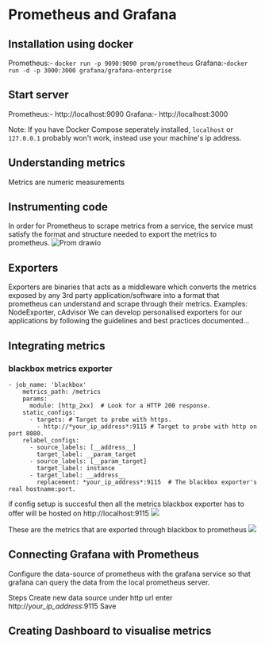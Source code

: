 # Prometheus and Grafana

## Installation using docker
Prometheus:- `docker run -p 9090:9090 prom/prometheus`
Grafana:-`docker run -d -p 3000:3000 grafana/grafana-enterprise`

## Start server
Prometheus:- http://localhost:9090
Grafana:- http://localhost:3000

Note: If you have Docker Compose seperately installed, `localhost` or `127.0.0.1` probably won't work, instead use your machine's ip address.

## Understanding metrics
Metrics are numeric measurements

## Instrumenting code
In order for Prometheus to scrape metrics from a service, the service must satisfy the format and structure needed to export the metrics to prometheus.
![Prom drawio](https://user-images.githubusercontent.com/69111235/185801764-8b2e848b-57bc-4ac5-a962-a369da902933.png)


## Exporters

Exporters are binaries that acts as a middleware which converts the metrics exposed by any 3rd party application/software into a format that prometheus can understand and scrape through their metrics. Examples: NodeExporter, cAdvisor
We can develop personalised exporters for our applications by following the guidelines and best practices documented... 


## Integrating metrics

### blackbox metrics exporter
```
- job_name: 'blackbox'
    metrics_path: /metrics
    params:
      module: [http_2xx]  # Look for a HTTP 200 response.
    static_configs:
      - targets: # Target to probe with https.
        - http://*your_ip_address*:9115 # Target to probe with http on port 8080.
    relabel_configs:
      - source_labels: [__address__]
        target_label: __param_target
      - source_labels: [__param_target]
        target_label: instance
      - target_label: __address__
        replacement: *your_ip_address*:9115  # The blackbox exporter's real hostname:port.
```
        
if config setup is succesful then all the metrics blackbox exporter has to offer will be hosted on http://localhost:9115
![](https://i.imgur.com/4YMQhgO.jpg)



These are the metrics that are exported through blackbox to prometheus
![](https://i.imgur.com/BZbXGKw.png)


## Connecting Grafana with Prometheus

Configure the data-source of prometheus with the grafana service so that grafana can query the data from the local prometheus server.

Steps
Create new data source
under http url enter http://*your_ip_address*:9115
Save


## Creating Dashboard to visualise metrics


